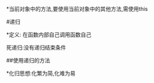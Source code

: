 *当前对象中的方法,要使用当前对象中的其他方法,需使用this



\#递归



\*定义: 在函数内部自己调用函数自己



 死递归:没有递归结束条件



\#\#使用递归的方法



\*化归思想:化繁为简,化难为易
